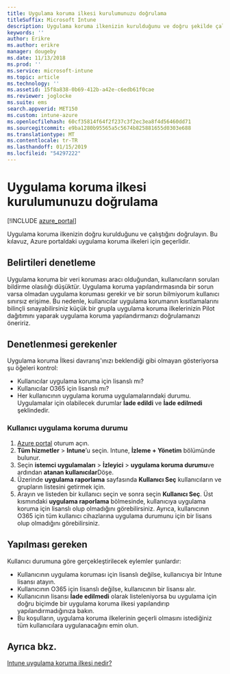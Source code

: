 ```yaml
---
title: Uygulama koruma ilkesi kurulumunuzu doğrulama
titleSuffix: Microsoft Intune
description: Uygulama koruma ilkenizin kurulduğunu ve doğru şekilde çalıştığını sınamayı öğrenin.
keywords: ''
author: Erikre
ms.author: erikre
manager: dougeby
ms.date: 11/13/2018
ms.prod: ''
ms.service: microsoft-intune
ms.topic: article
ms.technology: ''
ms.assetid: 15f8a838-0b69-412b-a42e-c6edb61f0cae
ms.reviewer: joglocke
ms.suite: ems
search.appverid: MET150
ms.custom: intune-azure
ms.openlocfilehash: 60cf35814f64f2f237c3f2ec3ea8f4d56460dd71
ms.sourcegitcommit: e9ba1280b95565a5c5674b825881655d0303e688
ms.translationtype: MT
ms.contentlocale: tr-TR
ms.lasthandoff: 01/15/2019
ms.locfileid: "54297222"
---
```

# <a name="how-to-validate-your-app-protection-policy-setup"></a>Uygulama koruma ilkesi kurulumunuzu doğrulama

[!INCLUDE [azure_portal](./includes/azure_portal.md)]

Uygulama koruma ilkenizin doğru kurulduğunu ve çalıştığını doğrulayın. Bu kılavuz, Azure portaldaki uygulama koruma ilkeleri için geçerlidir.

## <a name="checking-for-symptoms"></a>Belirtileri denetleme
Uygulama koruma bir veri koruması aracı olduğundan, kullanıcıların soruları bildirme olasılığı düşüktür. Uygulama koruma yapılandırmasında bir sorun varsa olmadan uygulama koruması gerekir ve bir sorun bilmiyorum kullanıcı sınırsız erişime. Bu nedenle, kullanıcılar uygulama korumanın kısıtlamalarını bilinçli sınayabilirsiniz küçük bir grupla uygulama koruma ilkelerinizin Pilot dağıtımını yaparak uygulama koruma yapılandırmanızı doğrulamanızı öneririz.


## <a name="what-to-check"></a>Denetlenmesi gerekenler

Uygulama koruma İlkesi davranış'ınızı beklendiği gibi olmayan gösteriyorsa şu öğeleri kontrol:

- Kullanıcılar uygulama koruma için lisanslı mı?
- Kullanıcılar O365 için lisanslı mı?
- Her kullanıcının uygulama koruma uygulamalarındaki durumu. Uygulamalar için olabilecek durumlar **İade edildi** ve **İade edilmedi** şeklindedir.

### <a name="user-app-protection-status"></a>Kullanıcı uygulama koruma durumu
1. [Azure portal](https://portal.azure.com) oturum açın.
2. **Tüm hizmetler** > **Intune**’u seçin. Intune, **İzleme + Yönetim** bölümünde bulunur.
3. Seçin **istemci uygulamaları** > **İzleyici** >  **uygulama koruma durumu**ve ardından **atanan kullanıcılar**Döşe. 
4. Üzerinde **uygulama raporlama** sayfasında **Kullanıcı Seç** kullanıcıların ve grupların listesini getirmek için. 
5. Arayın ve listeden bir kullanıcı seçin ve sonra seçin **Kullanıcı Seç**. Üst kısmındaki **uygulama raporlama** bölmesinde, kullanıcıya uygulama koruma için lisanslı olup olmadığını görebilirsiniz. Ayrıca, kullanıcının O365 için tüm kullanıcı cihazlarına uygulama durumunu için bir lisans olup olmadığını görebilirsiniz.



## <a name="what-to-do"></a>Yapılması gereken
Kullanıcı durumuna göre gerçekleştirilecek eylemler şunlardır:

- Kullanıcının uygulama koruması için lisanslı değilse, kullanıcıya bir Intune lisansı atayın.
- Kullanıcının O365 için lisanslı değilse, kullanıcının bir lisansı alır.
- Kullanıcının lisansı **İade edilmedi** olarak listeleniyorsa bu uygulama için doğru biçimde bir uygulama koruma ilkesi yapılandırıp yapılandırmadığınıza bakın.
- Bu koşulların, uygulama koruma ilkelerinin geçerli olmasını istediğiniz tüm kullanıcılara uygulanacağını emin olun.

## <a name="see-also"></a>Ayrıca bkz.

[Intune uygulama koruma ilkesi nedir?](app-protection-policies.md)
